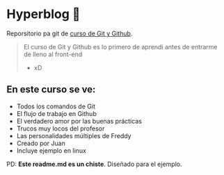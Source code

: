 # Hyperblog 💚
Reporsitorio pa git de [curso de Git y Github](https://platzi.com/cursos/git-github/ " curso de Git y Github").
> El curso de Git y Github es lo primero de aprendi antes de entrarme de lleno al front-end
> - xD

## En este curso se ve:
* Todos los comandos de Git
* El flujo de trabajo en Github
* El verdadero amor por las buenas prácticas
* Trucos muy locos del profesor
* Las personalidades múltiples de Freddy
* Creado por Juan
* Incluye ejemplo en linux

PD: **Este readme.md es un chiste**.  Diseñado para el ejemplo.